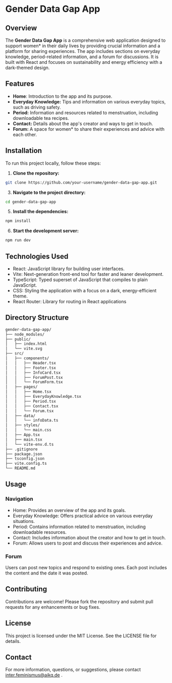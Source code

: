 # Gender Data Gap App

## Overview
The **Gender Data Gap App** is a comprehensive web application designed to support women* in their daily lives by providing crucial information and a platform for sharing experiences. The app includes sections on everyday knowledge, period-related information, and a forum for discussions. It is built with React and focuses on sustainability and energy efficiency with a dark-themed design.

## Features
- **Home**: Introduction to the app and its purpose.
- **Everyday Knowledge:** Tips and information on various everyday topics, such as driving safety.
- **Period:** Information and resources related to menstruation, including downloadable tea recipes.
- **Contact:** Details about the app's creator and ways to get in touch.
- **Forum:** A space for women* to share their experiences and advice with each other.

 ## Installation
To run this project locally, follow these steps:

1. **Clone the repository:**
```bash
git clone https://github.com/your-username/gender-data-gap-app.git
```

3. **Navigate to the project directory:**
```bash
cd gender-data-gap-app
```
5. **Install the dependencies:**
```bash
npm install
```

6. **Start the development server:**
```bash
npm run dev
```
## Technologies Used
- React: JavaScript library for building user interfaces.
- Vite: Next-generation front-end tool for faster and leaner development.
- TypeScript: Typed superset of JavaScript that compiles to plain JavaScript.
- CSS: Styling the application with a focus on a dark, energy-efficient theme.
- React Router: Library for routing in React applications

## Directory Structure
```bash
gender-data-gap-app/
├── node_modules/
├── public/
│   ├── index.html
│   └── vite.svg
├── src/
│   ├── components/
│   │   ├── Header.tsx
│   │   ├── Footer.tsx
│   │   ├── InfoCard.tsx
│   │   ├── ForumPost.tsx
│   │   └── ForumForm.tsx
│   ├── pages/
│   │   ├── Home.tsx
│   │   ├── EverydayKnowledge.tsx
│   │   ├── Period.tsx
│   │   ├── Contact.tsx
│   │   └── Forum.tsx
│   ├── data/
│   │   └── infoData.ts
│   ├── styles/
│   │   └── main.css
│   ├── App.tsx
│   ├── main.tsx
│   └── vite-env.d.ts
├── .gitignore
├── package.json
├── tsconfig.json
├── vite.config.ts
└── README.md
```
## Usage

### Navigation
- Home: Provides an overview of the app and its goals.
- Everyday Knowledge: Offers practical advice on various everyday situations.
- Period: Contains information related to menstruation, including downloadable resources.
- Contact: Includes information about the creator and how to get in touch.
- Forum: Allows users to post and discuss their experiences and advice.

### Forum
Users can post new topics and respond to existing ones. Each post includes the content and the date it was posted.

## Contributing
Contributions are welcome! Please fork the repository and submit pull requests for any enhancements or bug fixes.

## License
This project is licensed under the MIT License. See the LICENSE file for details.

## Contact
For more information, questions, or suggestions, please contact inter.feminismus@aikq.de .
